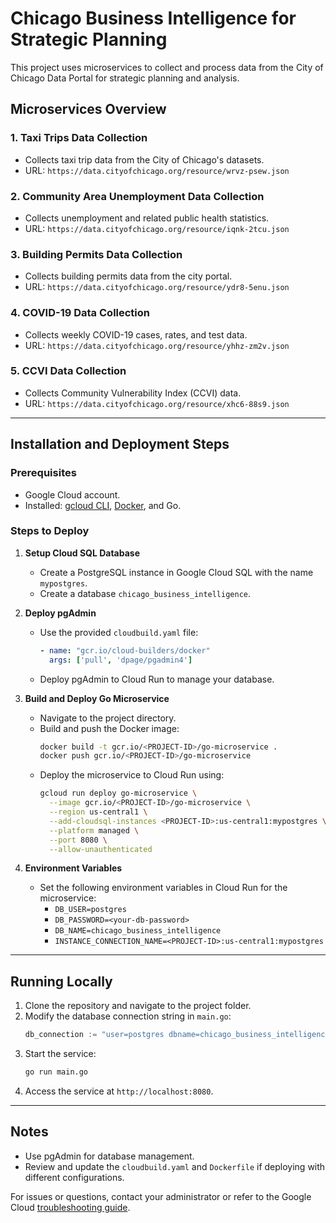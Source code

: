 # Chicago Business Intelligence for Strategic Planning

This project uses microservices to collect and process data from the City of Chicago Data Portal for strategic planning and analysis.

## Microservices Overview

### 1. **Taxi Trips Data Collection**
   - Collects taxi trip data from the City of Chicago's datasets.
   - URL: `https://data.cityofchicago.org/resource/wrvz-psew.json`

### 2. **Community Area Unemployment Data Collection**
   - Collects unemployment and related public health statistics.
   - URL: `https://data.cityofchicago.org/resource/iqnk-2tcu.json`

### 3. **Building Permits Data Collection**
   - Collects building permits data from the city portal.
   - URL: `https://data.cityofchicago.org/resource/ydr8-5enu.json`

### 4. **COVID-19 Data Collection**
   - Collects weekly COVID-19 cases, rates, and test data.
   - URL: `https://data.cityofchicago.org/resource/yhhz-zm2v.json`

### 5. **CCVI Data Collection**
   - Collects Community Vulnerability Index (CCVI) data.
   - URL: `https://data.cityofchicago.org/resource/xhc6-88s9.json`

---

## Installation and Deployment Steps

### Prerequisites
- Google Cloud account.
- Installed: [gcloud CLI](https://cloud.google.com/sdk/docs/install), [Docker](https://www.docker.com/), and Go.

### Steps to Deploy

1. **Setup Cloud SQL Database**
   - Create a PostgreSQL instance in Google Cloud SQL with the name `mypostgres`.
   - Create a database `chicago_business_intelligence`.

2. **Deploy pgAdmin**
   - Use the provided `cloudbuild.yaml` file:
     ```yaml
     - name: "gcr.io/cloud-builders/docker"
       args: ['pull', 'dpage/pgadmin4']
     ```
   - Deploy pgAdmin to Cloud Run to manage your database.

3. **Build and Deploy Go Microservice**
   - Navigate to the project directory.
   - Build and push the Docker image:
     ```bash
     docker build -t gcr.io/<PROJECT-ID>/go-microservice .
     docker push gcr.io/<PROJECT-ID>/go-microservice
     ```
   - Deploy the microservice to Cloud Run using:
     ```bash
     gcloud run deploy go-microservice \
       --image gcr.io/<PROJECT-ID>/go-microservice \
       --region us-central1 \
       --add-cloudsql-instances <PROJECT-ID>:us-central1:mypostgres \
       --platform managed \
       --port 8080 \
       --allow-unauthenticated
     ```

4. **Environment Variables**
   - Set the following environment variables in Cloud Run for the microservice:
     - `DB_USER=postgres`
     - `DB_PASSWORD=<your-db-password>`
     - `DB_NAME=chicago_business_intelligence`
     - `INSTANCE_CONNECTION_NAME=<PROJECT-ID>:us-central1:mypostgres`

---

## Running Locally
1. Clone the repository and navigate to the project folder.
2. Modify the database connection string in `main.go`:
   ```go
   db_connection := "user=postgres dbname=chicago_business_intelligence password=<your-password> host=localhost sslmode=disable port=5432"
   ```
3. Start the service:
   ```bash
   go run main.go
   ```
4. Access the service at `http://localhost:8080`.

---

## Notes
- Use pgAdmin for database management.
- Review and update the `cloudbuild.yaml` and `Dockerfile` if deploying with different configurations.

For issues or questions, contact your administrator or refer to the Google Cloud [troubleshooting guide](https://cloud.google.com/docs/troubleshooting).
